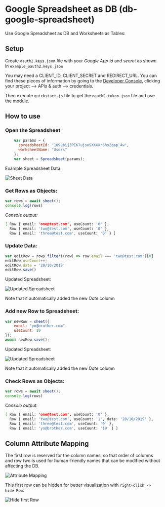 # Google Spreadsheet as DB (db-google-spreadsheet)

Use Google Spreadsheet as DB and Worksheets as Tables:

## Setup

Create `oauth2.keys.json` file with your _Google App_ *id* and *secret* as shown in `example_oauth2.keys.json`

You may need a CLIENT_ID, CLIENT_SECRET and REDIRECT_URL. You can find these pieces of information by going to the [Developer Console](https://console.developers.google.com/), clicking your project --> APIs & auth --> credentials.

Then execute `quickstart.js` file to get the `oauth2.token.json` file and use the module.

## How to use

### Open the Spreadsheet

```js
    var params = {
      spreadsheetId: "189ubij3PIK7ujsoSXXXXr3hsZqap_4w",
      worksheetName: "Users"
    };
    var sheet = Spreadsheet(params);
```

Example Spreadsheet Data:

![Sheet Data](https://user-images.githubusercontent.com/82532/67162710-8c6deb00-f35e-11e9-89f9-fea65c341be0.png "Sheet Data")

### Get Rows as Objects:

```js
var rows = await sheet();
console.log(rows)
```

_Console output:_
```sh
[ Row { email: 'one@test.com', useCount: '0' },
  Row { email: 'two@test.com', useCount: '0' },
  Row { email: 'three@test.com', useCount: '0' } ]
```

### Update Data:

```js
var editRow = rows.filter((row) => row.email === 'two@test.com')[0]
editRow.useCount++;
editRow.date = '20/10/2019'
editRow.save()
```

Updated Spreadsheet:

![Updated Spreadsheet](https://user-images.githubusercontent.com/82532/67162736-ebcbfb00-f35e-11e9-9643-0b7f1434c0a1.png "Updated Spreadsheet")

Note that it automatically added the new *Date* column

### Add new Row to Spreadsheet:

```js
var newRow = sheet({
    email: "yo@brother.com",
    useCount: 19
});
await newRow.save();
```

Updated Spreadsheet:

![Updated Spreadsheet](https://user-images.githubusercontent.com/82532/67162787-888e9880-f35f-11e9-9da4-e82864f38e2a.png "Updated Spreadsheet")

Note that it automatically added the new *Date* column

### Check Rows as Objects:

```js
var rows = await sheet();
console.log(rows)
```

_Console output:_
```sh
[ Row { email: 'one@test.com', useCount: '0' },
  Row { email: 'two@test.com', useCount: '1', date: '20/10/2019' },
  Row { email: 'three@test.com', useCount: '0' },
  Row { email: 'yo@brother.com', useCount: '19' } ]
```

## Column Attribute Mapping

The first row is reserved for the column names, so that order of columns and row two is used for human-friendly names that can be modified without affecting the DB.

![Attribute Mapping](https://user-images.githubusercontent.com/82532/67162823-e02d0400-f35f-11e9-8b1e-c87d1fd2a1f9.png  "Attribute Mapping")

This first row can be hidden for better visualization with `right-click -> hide Row`:

![Hide first Row](https://user-images.githubusercontent.com/82532/67162823-e02d0400-f35f-11e9-8b1e-c87d1fd2a1f9.png  "Hide first Row")

